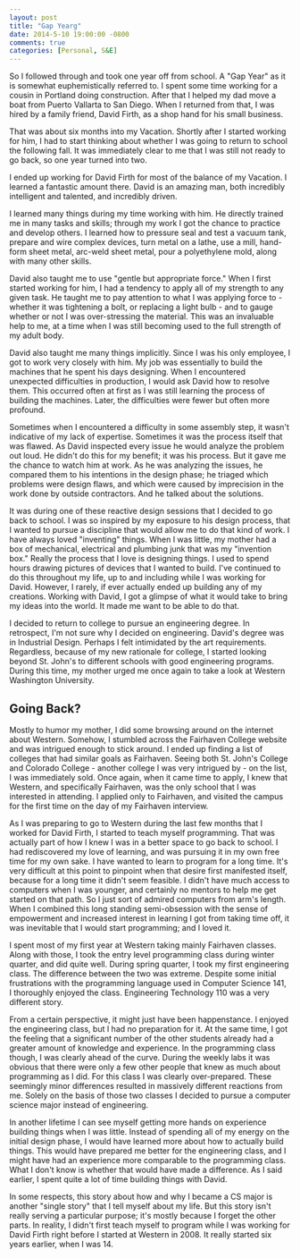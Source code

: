 ```yaml
---
layout: post
title: "Gap Yearg"
date: 2014-5-10 19:00:00 -0800
comments: true
categories: [Personal, S&E]
---
```


So I followed through and took one year off from school. A "Gap Year"
as it is somewhat euphemistically referred to. I spent some time
working for a cousin in Portland doing construction. After that I
helped my dad move a boat from Puerto Vallarta to San Diego. When I
returned from that, I was hired by a family friend, David Firth, as a
shop hand for his small business.

That was about six months into my Vacation.  Shortly after I started
working for him, I had to start thinking about whether I was going to
return to school the following fall. It was immediately clear to me
that I was still not ready to go back, so one year turned into two.

<!--more-->

I ended up working for David Firth for most of the balance of my
Vacation. I learned a fantastic amount there. David is an amazing man,
both incredibly intelligent and talented, and incredibly driven.

I learned many things during my time working with him. He directly
trained me in many tasks and skills; through my work I got the chance
to practice and develop others. I learned how to pressure seal and
test a vacuum tank, prepare and wire complex devices, turn metal on a
lathe, use a mill, hand-form sheet metal, arc-weld sheet metal, pour a
polyethylene mold, along with many other skills.

David also taught me to use "gentle but appropriate force." When I
first started working for him, I had a tendency to apply all of my
strength to any given task. He taught me to pay attention to what I
was applying force to - whether it was tightening a bolt, or replacing
a light bulb - and to gauge whether or not I was over-stressing the
material. This was an invaluable help to me, at a time when I was
still becoming used to the full strength of my adult body.

David also taught me many things implicitly. Since I was his only
employee, I got to work very closely with him. My job was essentially
to build the machines that he spent his days designing. When I
encountered unexpected difficulties in production, I would ask David
how to resolve them. This occurred often at first as I was still
learning the process of building the machines. Later, the difficulties
were fewer but often more profound.

Sometimes when I encountered a difficulty in some assembly step, it
wasn't indicative of my lack of expertise. Sometimes it was the
process itself that was flawed. As David inspected every issue he
would analyze the problem out loud. He didn't do this for my benefit;
it was his process. But it gave me the chance to watch him at work. As
he was analyzing the issues, he compared them to his intentions in the
design phase; he triaged which problems were design flaws, and which
were caused by imprecision in the work done by outside
contractors. And he talked about the solutions.

It was during one of these reactive design sessions that I decided to
go back to school. I was so inspired by my exposure to his design
process, that I wanted to pursue a discipline that would allow me to
do that kind of work. I have always loved "inventing" things.  When I
was little, my mother had a box of mechanical, electrical and plumbing
junk that was my "invention box." Really the process that I love is
designing things. I used to spend hours drawing pictures of devices
that I wanted to build. I've continued to do this throughout my life,
up to and including while I was working for David. However, I rarely,
if ever actually ended up building any of my creations. Working with
David, I got a glimpse of what it would take to bring my ideas into
the world. It made me want to be able to do that.

I decided to return to college to pursue an engineering degree. In
retrospect, I'm not sure why I decided on engineering. David's degree
was in Industrial Design. Perhaps I felt intimidated by the art
requirements. Regardless, because of my new rationale for college, I
started looking beyond St. John's to different schools with good
engineering programs. During this time, my mother urged me once again
to take a look at Western Washington University.

## Going Back?

Mostly to humor my mother, I did some browsing around on the internet
about Western. Somehow, I stumbled across the Fairhaven College
website and was intrigued enough to stick around. I ended up finding a
list of colleges that had similar goals as Fairhaven. Seeing both
St. John's College and Colorado College - another college I was very
intrigued by - on the list, I was immediately sold. Once again, when
it came time to apply, I knew that Western, and specifically
Fairhaven, was the only school that I was interested in attending. I
applied only to Fairhaven, and visited the campus for the first time
on the day of my Fairhaven interview.

As I was preparing to go to Western during the last few months that I
worked for David Firth, I started to teach myself programming. That
was actually part of how I knew I was in a better space to go back to
school. I had rediscovered my love of learning, and was pursuing it in
my own free time for my own sake. I have wanted to learn to program
for a long time. It's very difficult at this point to pinpoint when
that desire first manifested itself, because for a long time it didn't
seem feasible. I didn't have much access to computers when I was
younger, and certainly no mentors to help me get started on that
path. So I just sort of admired computers from arm's length. When I
combined this long standing semi-obsession with the sense of
empowerment and increased interest in learning I got from taking time
off, it was inevitable that I would start programming; and I loved it.

I spent most of my first year at Western taking mainly Fairhaven
classes. Along with those, I took the entry level programming class
during winter quarter, and did quite well. During spring quarter, I
took my first engineering class. The difference between the two was
extreme. Despite some initial frustrations with the programming
language used in Computer Science 141, I thoroughly enjoyed the
class. Engineering Technology 110 was a very different story.

From a certain perspective, it might just have been happenstance. I
enjoyed the engineering class, but I had no preparation for it. At the
same time, I got the feeling that a significant number of the other
students already had a greater amount of knowledge and experience. In
the programming class though, I was clearly ahead of the curve. During
the weekly labs it was obvious that there were only a few other people
that knew as much about programming as I did. For this class I was
clearly over-prepared. These seemingly minor differences resulted in
massively different reactions from me. Solely on the basis of those
two classes I decided to pursue a computer science major instead of
engineering.

In another lifetime I can see myself getting more hands on experience
building things when I was little. Instead of spending all of my
energy on the initial design phase, I would have learned more about
how to actually build things. This would have prepared me better for
the engineering class, and I might have had an experience more
comparable to the programming class.  What I don't know is whether
that would have made a difference. As I said earlier, I spent quite a
lot of time building things with David.

In some respects, this story about how and why I became a CS major is
another "single story" that I tell myself about my life. But this
story isn't really serving a particular purpose; it's mostly because I
forget the other parts. In reality, I didn't first teach myself to
program while I was working for David Firth right before I started at
Western in 2008. It really started six years earlier, when I was 14.
